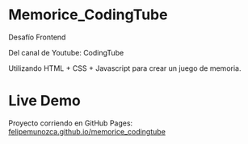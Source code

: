 # Memorice_CodingTube

Desafío Frontend

Del canal de Youtube: CodingTube

Utilizando HTML + CSS + Javascript para crear un juego de memoria.

# Live Demo
Proyecto corriendo en GitHub Pages: [felipemunozca.github.io/memorice_codingtube](https://felipemunozca.github.io/memorice_CodingTube/)
